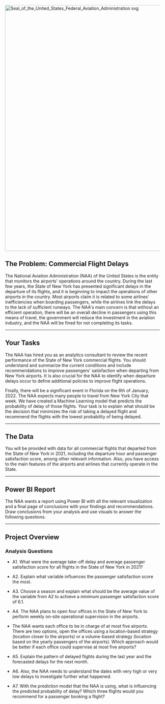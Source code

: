 
<img width="1024" height="800" alt="Seal_of_the_United_States_Federal_Aviation_Administration svg" src="https://github.com/user-attachments/assets/7c449649-23d8-42e9-aec6-8a22e77bee66" />

## The Problem: Commercial Flight Delays

The National Aviation Administration (NAA) of the United States is the entity that monitors the airports' operations around the country. During the last few years, the State of New York has presented significant delays in the departure of its flights, and it is beginning to impact the operations of other airports in the country. Most airports claim it is related to some airlines' inefficiencies when boarding passengers, while the airlines link the delays to the lack of sufficient runways. The NAA's main concern is that without an efficient operation, there will be an overall decline in passengers using this means of travel, the government will reduce the investment in the aviation industry, and the NAA will be fined for not completing its tasks.

***

## Your Tasks

The NAA has hired you as an analytics consultant to review the recent performance of the State of New York commercial flights. You should understand and summarize the current conditions and include recommendations to improve passengers' satisfaction when departing from New York airports. It is also crucial for the NAA to identify when departure delays occur to define additional policies to improve flight operations.

Finally, there will be a significant event in Florida on the 6th of January, 2022. The NAA expects many people to travel from New York City that week. We have created a Machine Learning model that predicts the probability of delay of those flights. Your task is to explain what should be the decision that minimizes the risk of taking a delayed flight and recommend the flights with the lowest probability of being delayed.

***

## The Data

You will be provided with data for all commercial flights that departed from the State of New York in 2021, including the departure hour and passenger satisfaction score, among other relevant information. Also, you have access to the main features of the airports and airlines that currently operate in the State.

***

## Power BI Report

The NAA wants a report using Power BI with all the relevant visualization and a final page of conclusions with your findings and recommendations. Draw conclusions from your analysis and use visuals to answer the following questions.

***

## Project Overview

### Analysis Questions

* A1. What were the average take-off delay and average passenger satisfaction score for all flights in the State of New York in 2021?

* A2. Explain what variable influences the passenger satisfaction score the most.

* A3. Choose a season and explain what should be the average value of the variable from A2 to achieve a minimum passenger satisfaction score of 6.1.

* A4. The NAA plans to open four offices in the State of New York to perform weekly on-site operational supervision in the airports.

* The NAA wants each office to be in charge of at most five airports. There are two options, open the offices using a location-based strategy (location closer to the airports) or a volume-based strategy (location based on the yearly passengers of the airports). Which approach would be better if each office could supervise at most five airports?

* A5. Explain the pattern of delayed flights during the last year and the forecasted delays for the next month.

* A6. Also, the NAA needs to understand the dates with very high or very low delays to investigate further what happened.

* A7. With the prediction model that the NAA is using, what is influencing the predicted probability of delay? Which three flights would you recommend for a passenger booking a flight?
